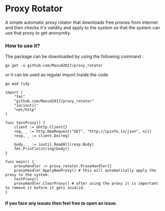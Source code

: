 # Proxy Rotator
A simple automatic proxy rotator that downloads free proxies from internet and then 
checks it's validity and apply to the system so that the system can use that proxy to get anonymity.

### How to use it?
The package can be downloaded by using the following command :
```
go get -u github.com/Masud2017/proxy_rotator
```

or it can be used as regular import inside the code

```
go mod tidy
```

```
import (
    "fmt"
    "github.com/Masud2017/proxy_rotator"
    "io/ioutil"
    "net/http"
)
```

```
func testProxy() {
	client := &http.Client{}
	req, _ := http.NewRequest("GET", "http://ipinfo.io/json", nil)
	resp, _ := client.Do(req)

	body, _ := ioutil.ReadAll(resp.Body)
	fmt.Println(string(body))
}

func main() {
	proxyHandler := proxy_rotator.ProxyHandler{}
	proxyHandler.ApplyNewProxy() # this will automatically apply the proxy to the system.
	testProxy()
	proxyHandler.ClearProxy() # after using the proxy it is important to remove it before it gets invalid.
}
```

#### If you face any issues then feel free to open an issue.
